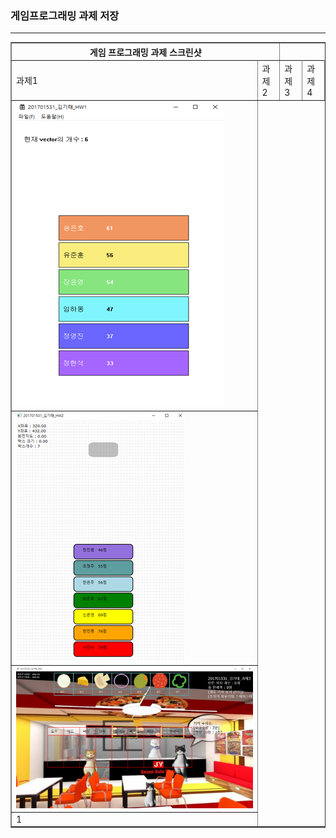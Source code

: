 <h3>게임프로그래밍 과제 저장</h3> <hr>

<table border="1">
  <th colspan="2"> 게임 프로그래밍 과제 스크린샷 </th>
  <tr>
    <td>과제1</td><td>과제2</td><td>과제3</td><td>과제4</td>
  </tr>
  <tr>
    <td><img src="HW1\hw1.png"></td>
  </tr>
  <tr>
    <td><img src="HW2\hw2.png"></td>
  </tr>
  <tr>
    <td><img src="HW3\hw3.png"></td>
  </tr>
  <tr>
    <td>1</td>
  </tr>
</table>

